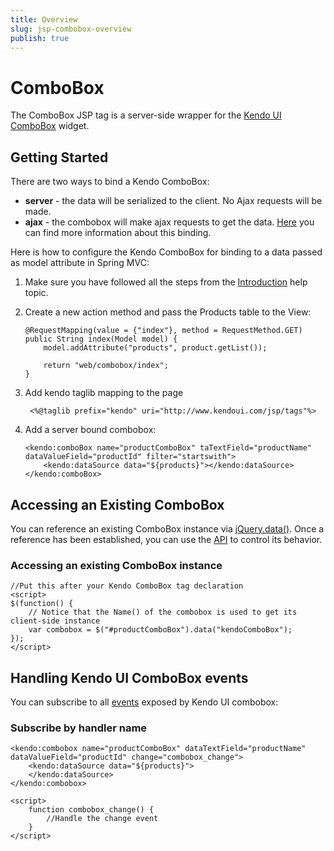 ```yaml
---
title: Overview
slug: jsp-combobox-overview
publish: true
---
```


# ComboBox

The ComboBox JSP tag is a server-side wrapper for the [Kendo UI ComboBox](/kendo-ui/api/web/combobox) widget.

## Getting Started

There are two ways to bind a Kendo ComboBox:

*   **server** - the data will be serialized to the client. No Ajax requests will be made.
*   **ajax** - the combobox will make ajax requests to get the data. [Here](/kendo-ui/getting-started/using-kendo-with/jsp/tags/combobox/ajax-binding) you can find more information about this binding.

Here is how to configure the Kendo ComboBox for binding to a data passed as model attribute in Spring MVC:

1.  Make sure you have followed all the steps from the [Introduction](/kendo-ui/getting-started/using-kendo-with/jsp/introduction) help topic.

2.  Create a new action method and pass the Products table to the View:

        @RequestMapping(value = {"index"}, method = RequestMethod.GET)
        public String index(Model model) {
            model.addAttribute("products", product.getList());

            return "web/combobox/index";
        }

3. Add kendo taglib mapping to the page

        <%@taglib prefix="kendo" uri="http://www.kendoui.com/jsp/tags"%>

4.  Add a server bound combobox:

        <kendo:comboBox name="productComboBox" taTextField="productName" dataValueField="productId" filter="startswith">
            <kendo:dataSource data="${products}"></kendo:dataSource>
        </kendo:comboBox>

## Accessing an Existing ComboBox

You can reference an existing ComboBox instance via [jQuery.data()](http://api.jquery.com/jQuery.data/).
Once a reference has been established, you can use the [API](/kendo-ui/api/web/combobox#methods) to control its behavior.

### Accessing an existing ComboBox instance

    //Put this after your Kendo ComboBox tag declaration
    <script>
    $(function() {
        // Notice that the Name() of the combobox is used to get its client-side instance
        var combobox = $("#productComboBox").data("kendoComboBox");
    });
    </script>

## Handling Kendo UI ComboBox events

You can subscribe to all [events](/kendo-ui/api/web/combobox#events) exposed by Kendo UI combobox:

### Subscribe by handler name

    <kendo:combobox name="productComboBox" dataTextField="productName" dataValueField="productId" change="combobox_change">
        <kendo:dataSource data="${products}">
        </kendo:dataSource>
    </kendo:combobox>

    <script>
        function combobox_change() {
            //Handle the change event
        }
    </script>
